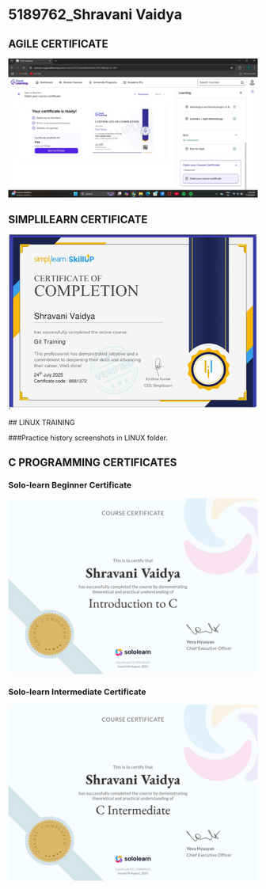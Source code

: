 # 5189762_Shravani Vaidya


## AGILE CERTIFICATE
![Agile Image](./SDLC/agile.jpg)


## SIMPLILEARN CERTIFICATE
<p align="center">
  <img src="GIT/simplilearn_certificate.jpg" width="500">
</p>
## LINUX TRAINING

###Practice history screenshots in LINUX folder.



## C PROGRAMMING CERTIFICATES

### Solo-learn Beginner Certificate
![beginner-solo learn](C%20PROGRAMMING/c%20prog%20beg%20solo%20learn.jpg)

### Solo-learn Intermediate Certificate
![intermediate-solo learn](C%20PROGRAMMING/c%20prog%20inter%20sololearn.jpg)
